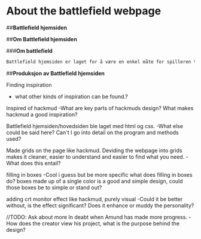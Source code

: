 # About the battlefield webpage


##**Battlefield hjemsiden**

##**Om Battlefield hjemsiden**

###**Om battlefield**
```markdown
Battlefield hjemsiden er laget for å være en enkel måte for spilleren til å samhandle med spillet Battlefield. Battlefield hjemsiden gjør at spilleren kan skrive for å samhandle mellom nettsiden og spillet battlefield. Når spilleren skriver sitt input til hjemsiden, gjennom hjemsiden sin konsol blir inputet til spilleren sent til spillet. Informasjon fra spillet blir lastet opp og sent til Battlefield hjemsiden. På Battlefield hjemsiden blir informasjonen til spillet delt opp og forenklet sånn at spilleren kan enklere forstå og reagere bedre til informasjonen fra spillet. Websiden er den frontend interaktive konsollen som spilleren bruker for å kommunisere med spillet. Programmet til spillet ligger i backend som kalkulere, kjører og behandler spilleren sitt input. Når spill programmet har behandlet spilleren sin input, sender den ny informasjon til spilleren gjennom Battlefield hjemesiden.
```

##**Produksjon av Battlefield hjemsiden**

Finding inspiration
- what other kinds of inspiration can be found.?

Inspired of hackmud -What are key parts of hackmuds design? What makes hackmud a good inspiration?

Battlefield hjemsiden/hovedsiden ble laget med html og css. -What else could be said here? Can't I go into detail on the program and methods used?

Made grids on the page like hackmud. Deviding the webpage into grids makes it cleaner, easier to understand and easier to find what you need. -What does this entail?

filling in boxes -Cool i guess but be more specific what does filling in boxes do? boxes made up of a single color is a good and simple design, could those boxes be to simple or stand out?

adding crt monitor effect like hackmud, purely visual -Could it be better without, is the effect significant? Does it enhance or muddy the personality? 


//TODO: Ask about more In deabt when Amund has made more progress. -How does the creator view his project, what is the purpose behind the design?
